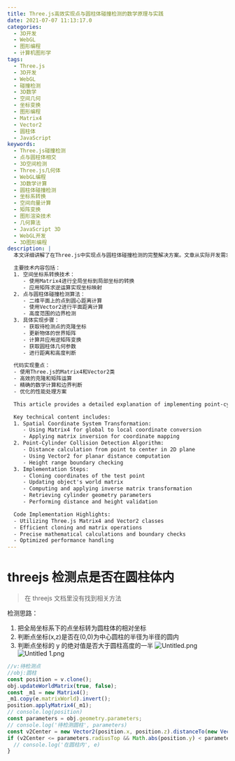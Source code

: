 ```yaml
---
title: Three.js高效实现点与圆柱体碰撞检测的数学原理与实践
date: 2021-07-07 11:13:17.0
categories:
  - 3D开发
  - WebGL
  - 图形编程
  - 计算机图形学
tags:
  - Three.js
  - 3D开发
  - WebGL
  - 碰撞检测
  - 3D数学
  - 空间几何
  - 坐标变换
  - 图形编程
  - Matrix4
  - Vector2
  - 圆柱体
  - JavaScript
keywords:
  - Three.js碰撞检测
  - 点与圆柱体相交
  - 3D空间检测
  - Three.js几何体
  - WebGL编程
  - 3D数学计算
  - 圆柱体碰撞检测
  - 坐标系转换
  - 空间向量计算
  - 矩阵变换
  - 图形渲染技术
  - 几何算法
  - JavaScript 3D
  - WebGL开发
  - 3D图形编程
description: |
  本文详细讲解了在Three.js中实现点与圆柱体碰撞检测的完整解决方案。文章从实际开发需求出发，介绍了一个在Three.js官方文档中未提供的重要功能实现方法。

  主要技术内容包括：
  1. 空间坐标系转换技术：
     - 使用Matrix4进行全局坐标到局部坐标的转换
     - 应用矩阵求逆运算实现坐标映射
  2. 点与圆柱体碰撞检测算法：
     - 二维平面上的点到圆心距离计算
     - 使用Vector2进行平面距离计算
     - 高度范围的边界检测
  3. 具体实现步骤：
     - 获取待检测点的克隆坐标
     - 更新物体的世界矩阵
     - 计算并应用逆矩阵变换
     - 获取圆柱体几何参数
     - 进行距离和高度判断

  代码实现重点：
  - 使用Three.js的Matrix4和Vector2类
  - 高效的克隆和矩阵运算
  - 精确的数学计算和边界判断
  - 优化的性能处理方案

  This article provides a detailed explanation of implementing point-cylinder collision detection in Three.js. It addresses a crucial functionality not covered in the official Three.js documentation, offering a practical solution for 3D development needs.

  Key technical content includes:
  1. Spatial Coordinate System Transformation:
     - Using Matrix4 for global to local coordinate conversion
     - Applying matrix inversion for coordinate mapping
  2. Point-Cylinder Collision Detection Algorithm:
     - Distance calculation from point to center in 2D plane
     - Using Vector2 for planar distance computation
     - Height range boundary checking
  3. Implementation Steps:
     - Cloning coordinates of the test point
     - Updating object's world matrix
     - Computing and applying inverse matrix transformation
     - Retrieving cylinder geometry parameters
     - Performing distance and height validation

  Code Implementation Highlights:
  - Utilizing Three.js Matrix4 and Vector2 classes
  - Efficient cloning and matrix operations
  - Precise mathematical calculations and boundary checks
  - Optimized performance handling
---
```


# threejs 检测点是否在圆柱体内

> 在 threejs 文档里没有找到相关方法

检测思路：

1. 把全局坐标系下的点坐标转为圆柱体的相对坐标
2. 判断点坐标(x,z)是否在(0,0)为中心圆柱的半径为半径的圆内
3. 判断点坐标的 y 的绝对值是否大于圆柱高度的一半
   ![Untitled.png](https://cdn.jsdelivr.net/gh/houxiaozhao/imageLibrary@master/uPic/2022/05/20/xtt4T3.png)![Untitled 1.png](https://cdn.jsdelivr.net/gh/houxiaozhao/imageLibrary@master/uPic/2022/05/20/ZCr5BF.png)

```jsx
//v:待检测点
//obj:圆柱
const position = v.clone();
obj.updateWorldMatrix(true, false);
const _m1 = new Matrix4();
_m1.copy(e.matrixWorld).invert();
position.applyMatrix4(_m1);
// console.log(position)
const parameters = obj.geometry.parameters;
// console.log('待检测圆柱', parameters)
const v2Center = new Vector2(position.x, position.z).distanceTo(new Vector2());
if (v2Center <= parameters.radiusTop && Math.abs(position.y) < parameters.height / 2) {
  // console.log('在圆柱内', e)
}
```
